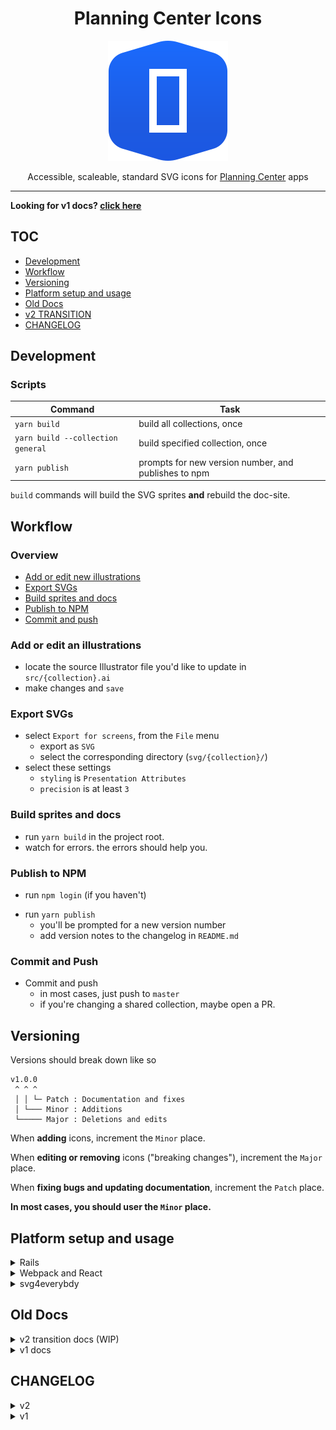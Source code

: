 <div align="center">

# Planning Center Icons

![Planning Center Icons logo](./logo.svg)

Accessible, scaleable, standard SVG icons for [Planning Center](https://planning.center) apps 

<hr />

</div>

**Looking for v1 docs? [click here](https://github.com/planningcenter/icons/tree/v1)**

## TOC

<!-- toc -->

- [Development](#development)
- [Workflow](#workflow)
- [Versioning](#versioning)
- [Platform setup and usage](#platform-setup-and-usage)
- [Old Docs](#old-docs)
- [v2 TRANSITION](#v2-transition)
- [CHANGELOG](#changelog)

<!-- tocstop -->

## Development

### Scripts

| Command                           | Task                                                 |
| --------------------------------- | ---------------------------------------------------- |
| `yarn build`                      | build all collections, once                          |
| `yarn build --collection general` | build specified collection, once                     |
| `yarn publish`                    | prompts for new version number, and publishes to npm |

`build` commands will build the SVG sprites **and** rebuild the doc-site.

## Workflow

### Overview
* [Add or edit new illustrations](#add-or-edit-an-illustrations)
* [Export SVGs](#export-svgs)
* [Build sprites and docs](#build-sprites-and-docs)
* [Publish to NPM](#publish-to-npm)
* [Commit and push](#commit-and-push)

### Add or edit an illustrations
* locate the source Illustrator file you'd like to update in `src/{collection}.ai`
* make changes and `save`

### Export SVGs
+ select `Export for screens`, from the `File` menu
  - export as `SVG`
  - select the corresponding directory (`svg/{collection}/`)
+ select these settings
  - `styling` is `Presentation Attributes`
  - `precision` is at least `3`

### Build sprites and docs
* run `yarn build` in the project root.
* watch for errors. the errors should help you.

### Publish to NPM
* run `npm login` (if you haven't)
+ run `yarn publish`
  - you'll be prompted for a new version number
  - add version notes to the changelog in `README.md`

### Commit and Push
* Commit and push
  * in most cases, just push to `master`
  * if you're changing a shared collection, maybe open a PR.

## Versioning

Versions should break down like so

```
v1.0.0
 ^ ^ ^
 │ │ └─ Patch : Documentation and fixes
 │ └─── Minor : Additions
 └───── Major : Deletions and edits
```

When **adding** icons, increment the `Minor` place.

When **editing or removing** icons ("breaking changes"), increment the `Major` place.

When **fixing bugs and updating documentation**, increment the `Patch` place.

**In most cases, you should user the `Minor` place.**

## Platform setup and usage

<details>
<summary>Rails</summary>

### Setup

Add this to `config/initializers/assets.rb`.

```rb
# Add node_modules as a known asset path
config.assets.paths << Rails.root.join('node_modules')

# Add assets to precompile step
# Add as many sprites as needed
Rails.application.config.assets.precompile += %w(
  @planningcenter/icons/sprites/general.svg
)
```

Add this helper (it might exist to some degree).

```rb
module IconHelper
  def external_icon(name, **attrs)
    planningcenter_svg_use_tag(name, attrs) do |path|
      relativize_asset_path(path)
    end
  end
end
```

### Usage

Once Rails is setupwith the `external_icon` helper, it can be used it like so.

```erb
<%= external_icon("general#down-arrow") %>
```

</details>

<details>
<summary>Webpack and React</summary>

### Setup

Add the `file-loader` npm package (`yarn add file-loader`).

Once installed, add the requisite config to `config/webpacker/environments`.
This tellos webpack how to handle required SVG files.

```js
const { environment } = require("@rails/webpacker");

environment.loaders.append("file", {
  test: /\.svg$/,
  use: [
    {
      loader: "file-loader"
    }
  ]
});

module.exports = environment;
```

With the `file-loader` setup above.
You can use `import` to resolve digested paths to `.svg` assets.

```js
import svgPath from "@planningcenter/icons/sprites/general.svg";

//=> "/packs/23besrhaoub-general.svg"
```

Add `@planningcenter/symbol` to you app (`yarn add @planningcenter/symbol`).
This component handles the display of your SVG sprite, using `use` tags.
It also gives you smart accessible defaults.

Add a component to your app that looks lomething like this.

```jsx
import React from "react"
import Symbol from "@planningcenter/symbol"

import general from "@planningcenter/icons/sprites/general.svg"

let icons = {
  general,
}

function ExternalIcon({ symbol: s, ...platformProps }) {
  const [collection, symbol] = s.replace(".svg", "").split("#")

  return <Symbol symbol={`${icons[collection]}#${symbol}`} {...platformProps} />
}

export default ExternalIcon
```

Run `bin/webpack-dev-server` to get fresh assets in development.

### Usage

With the implementation above you can used cached, accessible icons in React, like so.

```jsx
import Icon from "./path/to/external_icon.js"

<Icon symbol="general#down-arrow">
```

</details>

<details>
<summary>svg4everybdy</summary>

`svg4everybody` is the polyfill we use support IE11.

Here's how you set it up in Rails apps.

### Setup (sprockets)

```js
//= require "@planningcenter/icons/js/svg4everybody.js
//= require_self

window.svg4everybody()
```

### Setup (layout)

```erb
<%= javascript_include_tag "@planningcenter/icons/js/svg4everybody.js">
<script>
  window.svg4everybody()
</script>
```

</details>

## Old Docs

<details>
<summary>v2 transition docs (WIP)</summary>

## v2 TRANSITION

Changes are in progress for icons.
Here's what's going down and how it impacts you.

### What we're after

Right now Icons handles the mapping between SVGs and each platform.
It's a 1:1 relationship.
Our goal is that icons will be platform agnostic.
You could use them in any framework or no framework at all.

Icons@v2 is a transitional version where we'll contiuen to build SVGs and platform mappings.
But we're focusing on using SVGs and SVG sprites/stacks as the primary API.

### External Resource SVG

This will be the new implementation API:

```html
<svg>
  <use xlink:href="./path/to/svg/sprite.svg#right-arrow"></use>
</svg>
```

It's just web standards.

### Challenges

The external resource SVG standard is not seemlessly integrated for our target browsers.

For example, IE11 does not support them at all.
We're using SVG4Everybody.js to solve that.

Safari doesn't support the latest `<use href="...">` syntax (no `xlink:`).
So, we'll be using the old syntax to cover that.

Accessibility is always verbose and this setup forces that onto the implementing developer.
We'll continue to ship helpersand components that abstract those details.

### App integration

These changes will move mapping into apps.

#### Rails

Here's a sample implementation of the Rails helper for using cached external resource SVGs.

```rb
def external_icon(name, attrs = {})
  svg, symbol = name.split("#")

  content_tag(
    "svg",
    content_tag(
      "use",
      "",
      {
        href: asset_path("@planning-center/icons/sprites/#{svg}") + "##{symbol}"
      }
    ),
    {
      class: class_name,
      role: "presentation",
    }.merge(attrs.except(:class))
  )
end
```

#### React/Webpacker

Here's a sample implementation of a React component using `file-loader` with `@rails/webpacker`.
Though, there are an assortment of methods that could be configured via Webpack.

```jsx
import general from "@planning-center/icons/sprites/general.svg";

const icons = { general };

const TestingIcons = ({ symbol: s, className, ...platformProps }) => {
  const [collection, symbol] = s.replace(".svg", "").split("#");

  return (
    <svg
      className={cx("symbol", className)}
      role="presentation"
      {...platformProps}
    >
      <use href={`${icons[collection]}#${symbol}`} />
    </svg>
  );
};
```

</details>

<details>
<summary>v1 docs</summary>

### Add an icon

_Assumes you've [cloned the planningcenter/icons for development.](#development)_

* run `yarn start` in the root of the project
* locate the source Illustrator file you'd like to update in `src/{app/collection}`
* make changes and `save`
* select `Export for screens`, from the `File` menu
  * export as `SVG`
  * select the corresponding `svg/{app/collection}` directory
  * unsure that `precision` is at least `3`
* type `Control-c` in your terminal to kill the watch script
* publish to npm
  * in terminal, navigate to the `icons` project
  * `npm login` (if you haven't)
  * `yarn publish`
    * you'll be prompted for a new version number
    * add version notes to the changelog in `README.md`
* commit and push
  * in most cases, just push to `master`
  * if you're changing a shared collection, maybe open a PR.

### Installation and updates

`yarn add "planningcenter/icons"`

If installed, this should bump the `yarn.lock` file to the latest master.

### Additional Rails Installation

For use with Sprockets and Rails views,
this line must be added to `application.rb`.
It tells Rails that `node_modules` is a place assets can be found.

```rb
config.assets.paths << Rails.root.join('node_modules')
```

### Development

* clone [planningcenter/icons](https://github.com/planningcenter/icons)
* run `yarn` in the project root

### Usage

#### React Components

##### Node (ESM)

```js
import ChevronDown from "@planning-center/icons/components/interfaces/ChevronDown";

const MyApp = () => (
  <div>
    <ChevronDown />
  </div>
);
```

#### Sprockets (Global)

_It's strongly recommended that you use
[safe_global.js](./examples/safe_global.js) to guarantee that missing global
icons do not interrupt rendering._

```js
// appliction.js
//= require "@planning-center/icons/interfaces/ChevronDown"
```

```js
// SomeComponent.js
const MyApp = () => (
  <div>
    <InterfacesIcon.ChevronDown />
  </div>
);
```

#### Rails

_Requires helper in [icon_helper.rb](./examples/icon_helper.rb)._

```erb
<%= icon("interfaces/chevron-down") %>
```

</details>

## CHANGELOG

<details>
<summary>v2</summary>

#### v2.0.0-12
* [FIX]: re-export envelope icon from `general`

#### v2.0.0-10
* [FIX]: re-export `general` set of icons (now without padding)

#### v2.0.0-7-8 & v2.0.0-9
* [FIX]: strip fill colors from all icons


* [FIX]: make sure svg fill colors get stripped from groups-icon and groups-logo in `groups`

#### v2.0.0-6
* [FEAT]: add groups logo icon and groups icon to `groups`

#### v2.0

</details>

<details>
<summary>v1</summary>

#### v1.8.2

* [FEAT]: fix to history icon to `people`

#### v1.8.1

* [FEAT]: add history icon to `people`

#### v1.8.0

* [FIX]: add `/css` directory back into published `files`

#### v1.7.6

* [TEST]: adding icon to `groups` for testing new scripts

#### v1.7.5

* [TEST]: validating now `yarn`-based instructions

#### v1.7.4

* [FEAT]: add bgcheck-status-clear icon to `people`
* [FEAT]: add bgcheck-status-expired icon to `people`
* [FEAT]: add bgcheck-status-none icon to `people`
* [FEAT]: add bgcheck-status-notclear icon to `people`
* [FEAT]: add bgcheck-status-pending icon to `people`
* [FEAT]: add bgcheck-status-unknown icon to `people`

#### v1.7.3

* [FEAT]: add person-arrow icon to `people`

#### v1.7.2

* [FEAT]: add duplicate icon to `services`

#### v1.7.1

* [FEAT]: add advance icon to `people`

#### v1.7.0

* [FEAT]: add forms icons to `people`

#### v1.5.7

* [FIX]: add filter icon in `interfaces`

#### v1.5.6

* [FIX]: fix export icon in `interfaces`

#### v1.5.4

* [FEAT]: add export icon to `interfaces`

#### v1.5.3

* [FEAT]: add payment-sources icon to `giving`

#### v1.5.2

* [FIX]: make public on org NPM registry

#### v1.5.1

* [FEAT]: add person-remove icon to `groups`

#### v1.5.0

* [FEAT]: add apple, windows, android and linux to `check-ins`

#### v1.4.0

* [FEAT]: add icon to `check-ins/microsoft-edge`

#### v1.2.0

* [FEAT]: add collection `resources`

#### v1.1.0

* [FEAT]: add icon `people/new-pencil`
* [FEAT]: add `yarn start` script

#### v1.0.1

* [FIX]: remove duplicate layers from Groups source and exports.

<details>
